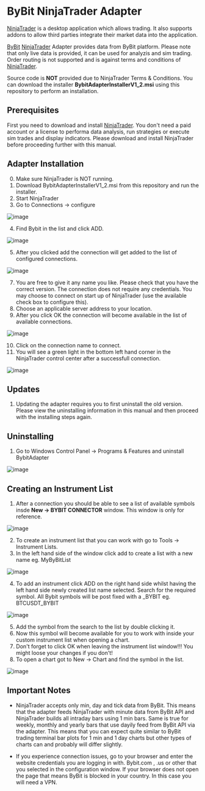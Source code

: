 # ByBit NinjaTrader Adapter

[NinjaTrader](https://www.ninjatrader.com)  is a desktop application which allows trading. It also supports addons to allow third parties integrate their market data into the application.

[ByBit](https://www.bybit.com) [NinjaTrader](https://www.ninjatrader.com) Adapter provides data from ByBit platform. Please note that only live data is provided, it can be used for analyzis and sim trading. Order routing is not supported and is against terms and conditions of [NinjaTrader](https://www.ninjatrader.com).

Source code is **NOT** provided due to NinjaTrader Terms & Conditions. You can download the installer **BybitAdapterInstallerV1_2.msi** using this repository to perform an installation.

## Prerequisites

First you need to download and install [NinjaTrader](https://www.ninjatrader.com). You don't need a paid account or a license to performa data analysis, run strategies or execute sim trades and display indicators. Please download and install NinjaTrader before proceeding further with this manual.

## Adapter Installation

0. Make sure NinjaTrader is NOT running.
1. Download BybitAdapterInstallerV1_2.msi from this repository and run the installer.
2. Start NinjaTrader
3. Go to Connections -> configure

![image](https://user-images.githubusercontent.com/23218905/118494541-e0ca7f80-b6e7-11eb-8263-cb0dafa1bf11.png)

4. Find Bybit in the list and click ADD.

![image](https://user-images.githubusercontent.com/23218905/118495698-102dbc00-b6e9-11eb-9a78-260b8f38f47a.png)

5. After you clicked add the connection will get added to the list of configured connections.

![image](https://user-images.githubusercontent.com/23218905/118496212-88947d00-b6e9-11eb-8022-d10a99da1abf.png)

7. You are free to give it any name you like. Please check that you have the correct version. The connection does not require any credentials. You may choose to connect on start up of NinjaTrader (use the available check box to configure this).
8. Choose an applicable server address to your location.
9. After you click OK the connection will become available in the list of available connections.

![image](https://user-images.githubusercontent.com/23218905/118496351-abbf2c80-b6e9-11eb-8753-26a847e420dd.png)

10. Click on the connection name to connect.
11. You will see a green light in the bottom left hand corner in the NinjaTrader control center after a successfull connection.

![image](https://user-images.githubusercontent.com/23218905/118496601-e3c66f80-b6e9-11eb-8aec-6024d64e53a5.png)


## Updates

1. Updating the adapter requires you to first uninstall the old version. Please view the uninstalling information in this manual and then proceed with the installing steps again.

## Uninstalling

1. Go to Windows Control Panel -> Programs & Features and uninstall BybitAdapter

![image](https://user-images.githubusercontent.com/23218905/118495170-909fed00-b6e8-11eb-963d-f5faa9062acc.png)

## Creating an Instrument List

1. After a connection you should be able to see a list of available symbols insde  **New -> BYBIT CONNECTOR** window. This window is only for reference.

![image](https://user-images.githubusercontent.com/23218905/118496919-33a53680-b6ea-11eb-81a0-fca5850d1bd4.png)

2. To create an instrument list that you can work with go to Tools -> Instrument Lists.
3. In the left hand side of the window click add to create a list with a new name eg. MyByBitList

![image](https://user-images.githubusercontent.com/23218905/118497213-7a932c00-b6ea-11eb-854a-6e1c3212fe11.png)

4. To add an instrument click ADD on the right hand side whilst having the left hand side newly created list name selected. Search for the required symbol. All Bybit symbols will be post fixed with a _BYBIT eg. BTCUSDT_BYBIT

![image](https://user-images.githubusercontent.com/23218905/118497584-d067d400-b6ea-11eb-8d70-3fe9322b6b0d.png)

5. Add the symbol from the search to the list by double clicking it.
6. Now this symbol will become available for you to work with inside your custom instrument list when opening a chart.
7. Don't forget to click OK when leaving the instrument list window!!! You might loose your changes if you don't!
8. To open a chart got to New -> Chart and find the symbol in the list.

![image](https://user-images.githubusercontent.com/23218905/118497980-2b99c680-b6eb-11eb-9fbf-f93670088d13.png)

## Important Notes

- NinjaTrader accepts only min, day and tick data from ByBit. This means that the adapter feeds NinjaTrader with minute data from ByBit API and NinjaTrader builds all intraday bars using 1 min bars. Same is true for weekly, monthly and yearly bars that use dayily feed from ByBit API via the adapter. This means that you can expect quite similar to ByBit trading terminal bar plots for 1 min and 1 day charts but other types of charts can and probably will differ slightly.

- If you experience connection issues, go to your browser and enter the website credentials you are logging in with. Bybit.com , .us or other that you selected in the configuration window. If your browser does not open the page that means ByBit is blocked in your country. In this case you will need a VPN.










